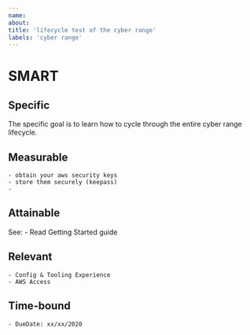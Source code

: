 ```yaml
---
name: 
about: 
title: 'lifecycle test of the cyber range'
labels: 'cyber range'
---
```


# SMART
## Specific
The specific goal is to learn how to cycle through the entire cyber range
lifecycle.

## Measurable
    - obtain your aws security keys
    - store them securely (keepass)
    - 

## Attainable
See:
    - Read Getting Started guide

## Relevant
    - Config & Tooling Experience
    - AWS Access
    

## Time-bound
    - DueDate: xx/xx/2020

